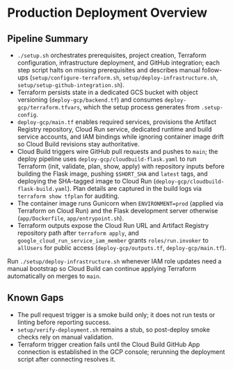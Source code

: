 # Production Deployment Overview

## Pipeline Summary
- `./setup.sh` orchestrates prerequisites, project creation, Terraform configuration, infrastructure deployment, and GitHub integration; each step script halts on missing prerequisites and describes manual follow-ups (`setup/configure-terraform.sh`, `setup/deploy-infrastructure.sh`, `setup/setup-github-integration.sh`).
- Terraform persists state in a dedicated GCS bucket with object versioning (`deploy-gcp/backend.tf`) and consumes `deploy-gcp/terraform.tfvars`, which the setup process generates from `.setup-config`.
- `deploy-gcp/main.tf` enables required services, provisions the Artifact Registry repository, Cloud Run service, dedicated runtime and build service accounts, and IAM bindings while ignoring container image drift so Cloud Build revisions stay authoritative.
- Cloud Build triggers wire GitHub pull requests and pushes to `main`; the deploy pipeline uses `deploy-gcp/cloudbuild-flask.yaml` to run Terraform (init, validate, plan, show, apply) with repository inputs before building the Flask image, pushing `$SHORT_SHA` and `latest` tags, and deploying the SHA-tagged image to Cloud Run (`deploy-gcp/cloudbuild-flask-build.yaml`). Plan details are captured in the build logs via `terraform show tfplan` for auditing.
- The container image runs Gunicorn when `ENVIRONMENT=prod` (applied via Terraform on Cloud Run) and the Flask development server otherwise (`app/Dockerfile`, `app/entrypoint.sh`).
- Terraform outputs expose the Cloud Run URL and Artifact Registry repository path after `terraform apply`, and `google_cloud_run_service_iam_member` grants `roles/run.invoker` to `allUsers` for public access (`deploy-gcp/outputs.tf`, `deploy-gcp/main.tf`).

Run `./setup/deploy-infrastructure.sh` whenever IAM role updates need a manual bootstrap so Cloud Build can continue applying Terraform automatically on merges to `main`.

## Known Gaps
- The pull request trigger is a smoke build only; it does not run tests or linting before reporting success.
- `setup/verify-deployment.sh` remains a stub, so post-deploy smoke checks rely on manual validation.
- Terraform trigger creation fails until the Cloud Build GitHub App connection is established in the GCP console; rerunning the deployment script after connecting resolves it.
